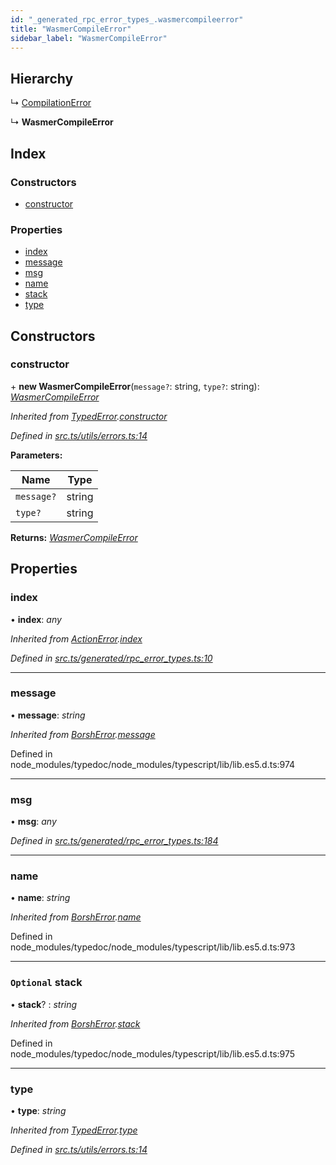 ```yaml
---
id: "_generated_rpc_error_types_.wasmercompileerror"
title: "WasmerCompileError"
sidebar_label: "WasmerCompileError"
---
```


## Hierarchy

  ↳ [CompilationError](_generated_rpc_error_types_.compilationerror.md)

  ↳ **WasmerCompileError**

## Index

### Constructors

* [constructor](_generated_rpc_error_types_.wasmercompileerror.md#constructor)

### Properties

* [index](_generated_rpc_error_types_.wasmercompileerror.md#index)
* [message](_generated_rpc_error_types_.wasmercompileerror.md#message)
* [msg](_generated_rpc_error_types_.wasmercompileerror.md#msg)
* [name](_generated_rpc_error_types_.wasmercompileerror.md#name)
* [stack](_generated_rpc_error_types_.wasmercompileerror.md#optional-stack)
* [type](_generated_rpc_error_types_.wasmercompileerror.md#type)

## Constructors

###  constructor

\+ **new WasmerCompileError**(`message?`: string, `type?`: string): *[WasmerCompileError](_generated_rpc_error_types_.wasmercompileerror.md)*

*Inherited from [TypedError](_utils_errors_.typederror.md).[constructor](_utils_errors_.typederror.md#constructor)*

*Defined in [src.ts/utils/errors.ts:14](https://github.com/nearprotocol/nearlib/blob/de49029/src.ts/utils/errors.ts#L14)*

**Parameters:**

Name | Type |
------ | ------ |
`message?` | string |
`type?` | string |

**Returns:** *[WasmerCompileError](_generated_rpc_error_types_.wasmercompileerror.md)*

## Properties

###  index

• **index**: *any*

*Inherited from [ActionError](_generated_rpc_error_types_.actionerror.md).[index](_generated_rpc_error_types_.actionerror.md#index)*

*Defined in [src.ts/generated/rpc_error_types.ts:10](https://github.com/nearprotocol/nearlib/blob/de49029/src.ts/generated/rpc_error_types.ts#L10)*

___

###  message

• **message**: *string*

*Inherited from [BorshError](_utils_serialize_.borsherror.md).[message](_utils_serialize_.borsherror.md#message)*

Defined in node_modules/typedoc/node_modules/typescript/lib/lib.es5.d.ts:974

___

###  msg

• **msg**: *any*

*Defined in [src.ts/generated/rpc_error_types.ts:184](https://github.com/nearprotocol/nearlib/blob/de49029/src.ts/generated/rpc_error_types.ts#L184)*

___

###  name

• **name**: *string*

*Inherited from [BorshError](_utils_serialize_.borsherror.md).[name](_utils_serialize_.borsherror.md#name)*

Defined in node_modules/typedoc/node_modules/typescript/lib/lib.es5.d.ts:973

___

### `Optional` stack

• **stack**? : *string*

*Inherited from [BorshError](_utils_serialize_.borsherror.md).[stack](_utils_serialize_.borsherror.md#optional-stack)*

Defined in node_modules/typedoc/node_modules/typescript/lib/lib.es5.d.ts:975

___

###  type

• **type**: *string*

*Inherited from [TypedError](_utils_errors_.typederror.md).[type](_utils_errors_.typederror.md#type)*

*Defined in [src.ts/utils/errors.ts:14](https://github.com/nearprotocol/nearlib/blob/de49029/src.ts/utils/errors.ts#L14)*
